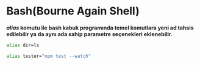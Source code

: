 # Bash(Bourne Again Shell)

**_alias_ komutu ile bash kabuk programında temel komutlara yeni ad tahsis edilebilir ya da aynı ada sahip parametre seçenekleri eklenebilir.**

```bash
alias dir=ls
```

```bash
alias tester="npm test --watch"
```
